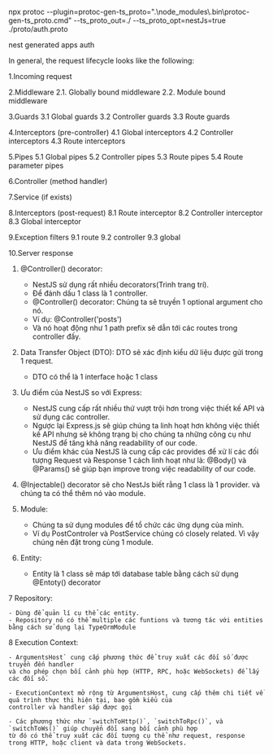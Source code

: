 npx protoc --plugin=protoc-gen-ts_proto=".\\node_modules\\.bin\\protoc-gen-ts_proto.cmd"
--ts_proto_out=./ --ts_proto_opt=nestJs=true ./proto/auth.proto

nest generated apps auth

In general, the request lifecycle looks like the following:

1.Incoming request

2.Middleware
2.1. Globally bound middleware
2.2. Module bound middleware

3.Guards
3.1 Global guards
3.2 Controller guards
3.3 Route guards

4.Interceptors (pre-controller)
4.1 Global interceptors
4.2 Controller interceptors
4.3 Route interceptors

5.Pipes
5.1 Global pipes
5.2 Controller pipes
5.3 Route pipes
5.4 Route parameter pipes

6.Controller (method handler)

7.Service (if exists)

8.Interceptors (post-request)
8.1 Route interceptor
8.2 Controller interceptor
8.3 Global interceptor

9.Exception filters
9.1 route
9.2 controller
9.3 global

10.Server response

1. @Controller() decorator:

   - NestJS sử dụng rất nhiều decorators(Trình trang trí).
   - Để đánh dấu 1 class là 1 controller.
   - @Controller() decorator: Chúng ta sẽ truyền 1 optional argument cho nó.
   - Ví dụ: @Controller('posts')
   - Và nó hoạt động như 1 path prefix sẽ dẫn tới các routes trong controller đấy.

2. Data Transfer Object (DTO): DTO sẽ xác định kiểu dữ liệu được gửi trong 1 request.

   - DTO có thể là 1 interface hoặc 1 class

3. Ưu điểm của NestJS so với Express:

   - NestJS cung cấp rất nhiều thứ vượt trội hơn trong việc thiết kế API và sử dụng các controller.
   - Ngược lại Express.js sẽ giúp chúng ta linh hoạt hơn không việc thiết kế API nhưng sẽ không trạng bị cho chúng ta những
     công cụ như NestJS để tăng khả năng readability of our code.
   - Ưu điểm khác của NestJS là cung cấp các provides để xử lí các đối tượng Request và Response 1 cách linh hoạt như là:
     @Body() và @Params() sẽ giúp bạn improve trong việc readability of our code.

4. @Injectable() decorator sẽ cho NestJs biết rằng 1 class là 1 provider. và chúng ta có thể thêm nó vào module.

5. Module:

   - Chúng ta sử dụng modules để tổ chức các ứng dụng của mình.
   - Ví dụ PostControler và PostService chúng có closely related. Vì vậy chúng nên đặt trong cùng 1 module.

6. Entity:

    - Entity là 1 class sẽ máp tới database table bằng cách sử dụng @Entoty() decorator

7 Repository:

    - Dùng để quản lí cụ thể các entity.
    - Repository nó có thể multiple các funtions và tương tác với entities bằng cách sử dụng lại TypeOrmModule

8 Execution Context:

    - ArgumentsHost` cung cấp phương thức để truy xuất các đối số được truyền đến handler
    và cho phép chọn bối cảnh phù hợp (HTTP, RPC, hoặc WebSockets) để lấy các đối số.

    - ExecutionContext mở rộng từ ArgumentsHost, cung cấp thêm chi tiết về quá trình thực thi hiện tại, bao gồm kiểu của
    controller và handler sắp được gọi

    - Các phương thức như `switchToHttp()`, `switchToRpc()`, và `switchToWs()` giúp chuyển đổi sang bối cảnh phù hợp
    từ đó có thể truy xuất các đối tượng cụ thể như request, response trong HTTP, hoặc client và data trong WebSockets.
